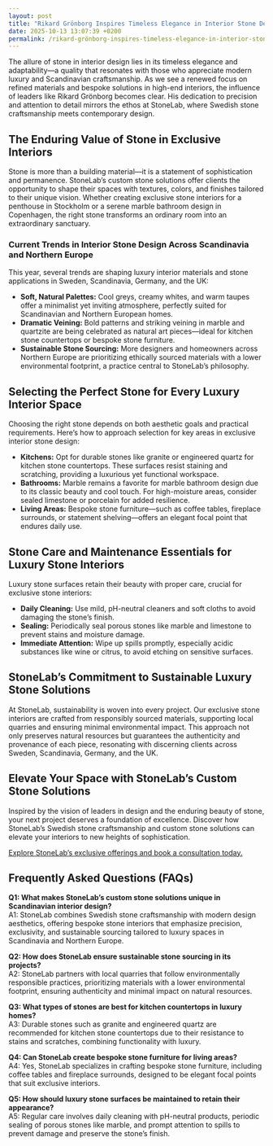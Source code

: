```yaml
---
layout: post
title: "Rikard Grönborg Inspires Timeless Elegance in Interior Stone Design"
date: 2025-10-13 13:07:39 +0200
permalink: /rikard-grönborg-inspires-timeless-elegance-in-interior-stone-design/
---
```

The allure of stone in interior design lies in its timeless elegance and adaptability—a quality that resonates with those who appreciate modern luxury and Scandinavian craftsmanship. As we see a renewed focus on refined materials and bespoke solutions in high-end interiors, the influence of leaders like Rikard Grönborg becomes clear. His dedication to precision and attention to detail mirrors the ethos at StoneLab, where Swedish stone craftsmanship meets contemporary design.

## The Enduring Value of Stone in Exclusive Interiors

Stone is more than a building material—it is a statement of sophistication and permanence. StoneLab’s custom stone solutions offer clients the opportunity to shape their spaces with textures, colors, and finishes tailored to their unique vision. Whether creating exclusive stone interiors for a penthouse in Stockholm or a serene marble bathroom design in Copenhagen, the right stone transforms an ordinary room into an extraordinary sanctuary.

### Current Trends in Interior Stone Design Across Scandinavia and Northern Europe

This year, several trends are shaping luxury interior materials and stone applications in Sweden, Scandinavia, Germany, and the UK:

- **Soft, Natural Palettes:** Cool greys, creamy whites, and warm taupes offer a minimalist yet inviting atmosphere, perfectly suited for Scandinavian and Northern European homes.
- **Dramatic Veining:** Bold patterns and striking veining in marble and quartzite are being celebrated as natural art pieces—ideal for kitchen stone countertops or bespoke stone furniture.
- **Sustainable Stone Sourcing:** More designers and homeowners across Northern Europe are prioritizing ethically sourced materials with a lower environmental footprint, a practice central to StoneLab’s philosophy.

## Selecting the Perfect Stone for Every Luxury Interior Space

Choosing the right stone depends on both aesthetic goals and practical requirements. Here’s how to approach selection for key areas in exclusive interior stone design:

- **Kitchens:** Opt for durable stones like granite or engineered quartz for kitchen stone countertops. These surfaces resist staining and scratching, providing a luxurious yet functional workspace.
- **Bathrooms:** Marble remains a favorite for marble bathroom design due to its classic beauty and cool touch. For high-moisture areas, consider sealed limestone or porcelain for added resilience.
- **Living Areas:** Bespoke stone furniture—such as coffee tables, fireplace surrounds, or statement shelving—offers an elegant focal point that endures daily use.

## Stone Care and Maintenance Essentials for Luxury Stone Interiors

Luxury stone surfaces retain their beauty with proper care, crucial for exclusive stone interiors:

- **Daily Cleaning:** Use mild, pH-neutral cleaners and soft cloths to avoid damaging the stone’s finish.
- **Sealing:** Periodically seal porous stones like marble and limestone to prevent stains and moisture damage.
- **Immediate Attention:** Wipe up spills promptly, especially acidic substances like wine or citrus, to avoid etching on sensitive surfaces.

## StoneLab’s Commitment to Sustainable Luxury Stone Solutions

At StoneLab, sustainability is woven into every project. Our exclusive stone interiors are crafted from responsibly sourced materials, supporting local quarries and ensuring minimal environmental impact. This approach not only preserves natural resources but guarantees the authenticity and provenance of each piece, resonating with discerning clients across Sweden, Scandinavia, Germany, and the UK.

## Elevate Your Space with StoneLab’s Custom Stone Solutions

Inspired by the vision of leaders in design and the enduring beauty of stone, your next project deserves a foundation of excellence. Discover how StoneLab’s Swedish stone craftsmanship and custom stone solutions can elevate your interiors to new heights of sophistication.

[Explore StoneLab’s exclusive offerings and book a consultation today.](https://stonelab.se/)

## Frequently Asked Questions (FAQs)

**Q1: What makes StoneLab’s custom stone solutions unique in Scandinavian interior design?**  
A1: StoneLab combines Swedish stone craftsmanship with modern design aesthetics, offering bespoke stone interiors that emphasize precision, exclusivity, and sustainable sourcing tailored to luxury spaces in Scandinavia and Northern Europe.

**Q2: How does StoneLab ensure sustainable stone sourcing in its projects?**  
A2: StoneLab partners with local quarries that follow environmentally responsible practices, prioritizing materials with a lower environmental footprint, ensuring authenticity and minimal impact on natural resources.

**Q3: What types of stones are best for kitchen countertops in luxury homes?**  
A3: Durable stones such as granite and engineered quartz are recommended for kitchen stone countertops due to their resistance to stains and scratches, combining functionality with luxury.

**Q4: Can StoneLab create bespoke stone furniture for living areas?**  
A4: Yes, StoneLab specializes in crafting bespoke stone furniture, including coffee tables and fireplace surrounds, designed to be elegant focal points that suit exclusive interiors.

**Q5: How should luxury stone surfaces be maintained to retain their appearance?**  
A5: Regular care involves daily cleaning with pH-neutral products, periodic sealing of porous stones like marble, and prompt attention to spills to prevent damage and preserve the stone’s finish.

<script type="application/ld+json">
{
  "@context": "https://schema.org",
  "@type": "BlogPosting",
  "headline": "Rikard Grönborg Inspires Timeless Elegance in Interior Stone Design",
  "description": "Explore how Rikard Grönborg's vision and StoneLab's Swedish stone craftsmanship combine to create timeless, exclusive stone interiors across Scandinavia and Northern Europe.",
  "author": {
    "@type": "Person",
    "name": "StoneLab"
  },
  "datePublished": "2024-06-01",
  "mainEntityOfPage": {
    "@type": "WebPage",
    "@id": "https://stonelab.se/blog/rikard-gronborg-timeless-elegance-interior-stone-design"
  },
  "publisher": {
    "@type": "Person",
    "name": "StoneLab"
  },
  "keywords": "StoneLab, custom stone solutions, interior stone design, exclusive stone interiors, Swedish stone craftsmanship, luxury interior materials, kitchen stone countertops, marble bathroom design, bespoke stone furniture, sustainable stone sourcing",
  "url": "https://stonelab.se/blog/rikard-gronborg-timeless-elegance-interior-stone-design"
}
</script>

<script type="application/ld+json">
{
  "@context": "https://schema.org",
  "@type": "FAQPage",
  "mainEntity": [
    {
      "@type": "Question",
      "name": "What makes StoneLab’s custom stone solutions unique in Scandinavian interior design?",
      "acceptedAnswer": {
        "@type": "Answer",
        "text": "StoneLab combines Swedish stone craftsmanship with modern design aesthetics, offering bespoke stone interiors that emphasize precision, exclusivity, and sustainable sourcing tailored to luxury spaces in Scandinavia and Northern Europe."
      }
    },
    {
      "@type": "Question",
      "name": "How does StoneLab ensure sustainable stone sourcing in its projects?",
      "acceptedAnswer": {
        "@type": "Answer",
        "text": "StoneLab partners with local quarries that follow environmentally responsible practices, prioritizing materials with a lower environmental footprint, ensuring authenticity and minimal impact on natural resources."
      }
    },
    {
      "@type": "Question",
      "name": "What types of stones are best for kitchen countertops in luxury homes?",
      "acceptedAnswer": {
        "@type": "Answer",
        "text": "Durable stones such as granite and engineered quartz are recommended for kitchen stone countertops due to their resistance to stains and scratches, combining functionality with luxury."
      }
    },
    {
      "@type": "Question",
      "name": "Can StoneLab create bespoke stone furniture for living areas?",
      "acceptedAnswer": {
        "@type": "Answer",
        "text": "Yes, StoneLab specializes in crafting bespoke stone furniture, including coffee tables and fireplace surrounds, designed to be elegant focal points that suit exclusive interiors."
      }
    },
    {
      "@type": "Question",
      "name": "How should luxury stone surfaces be maintained to retain their appearance?",
      "acceptedAnswer": {
        "@type": "Answer",
        "text": "Regular care involves daily cleaning with pH-neutral products, periodic sealing of porous stones like marble, and prompt attention to spills to prevent damage and preserve the stone’s finish."
      }
    }
  ]
}
</script>